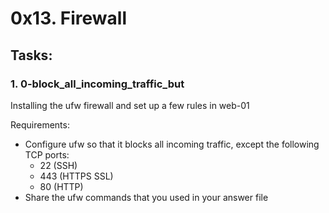 # 0x13. Firewall

## Tasks:

### 1. 0-block_all_incoming_traffic_but

Installing the ufw firewall and set up a few rules in web-01

Requirements:

- Configure ufw so that it blocks all incoming traffic, except the following TCP ports:
	- 22 (SSH)
	- 443 (HTTPS SSL)
	- 80 (HTTP)
- Share the ufw commands that you used in your answer file

